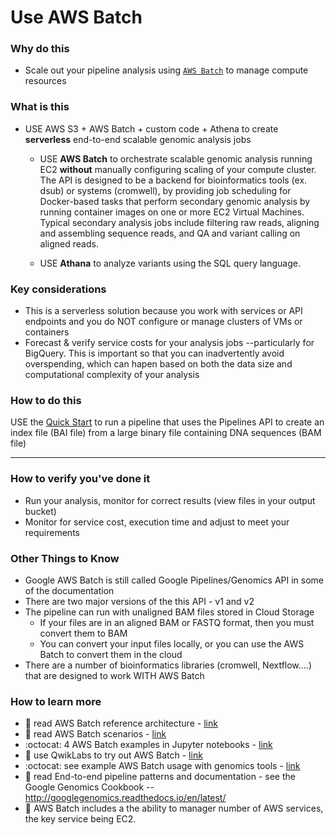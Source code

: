 # Use AWS Batch


### Why do this
 - Scale out your pipeline analysis using [`AWS Batch`](https://aws.amazon.com/batch/) to manage compute resources

### What is this
 - USE AWS S3 + AWS Batch + custom code + Athena to create **serverless** end-to-end scalable genomic analysis jobs

   - USE **AWS Batch** to orchestrate scalable genomic analysis running EC2 **without** manually configuring scaling of your compute cluster. The API is designed to be a backend for bioinformatics tools (ex. dsub) or systems (cromwell), by providing job scheduling for Docker-based tasks that perform secondary genomic analysis by running container images on one or more EC2 Virtual Machines. Typical secondary analysis jobs include filtering raw reads, aligning and assembling sequence reads, and QA and variant calling on aligned reads.

   - USE **Athana** to analyze variants using the SQL query language.

### Key considerations
 - This is a serverless solution because you work with services or API endpoints and you do NOT configure or manage clusters of VMs or containers
 - Forecast & verify service costs for your analysis jobs --particularly for BigQuery. This is important so that you can inadvertently avoid overspending, which can hapen based on both the data size and computational complexity of your analysis

### How to do this
 USE the [Quick Start](https://cloud.google.com/genomics/quickstart) to run a pipeline that uses the Pipelines API to create an index file (BAI file) from a large binary file containing DNA sequences (BAM file)

 -----


### How to verify you've done it
 - Run your analysis, monitor for correct results (view files in your output bucket)
 - Monitor for service cost, execution time and adjust to meet your requirements


### Other Things to Know
 - Google AWS Batch is still called Google Pipelines/Genomics API in some of the documentation
 - There are two major versions of the this API - v1 and v2
 - The pipeline can run with unaligned BAM files stored in Cloud Storage
    - If your files are in an aligned BAM or FASTQ format, then you must convert them to BAM
    - You can convert your input files locally, or you can use the AWS Batch to convert them in the cloud
 - There are a number of bioinformatics libraries (cromwell, Nextflow....) that are designed to work WITH AWS Batch

### How to learn more
 - 📘 read AWS Batch reference architecture - [link](https://cloud.google.com/solutions/genomic-data-processing-reference-architecture)
 - 📘 read AWS Batch scenarios - [link](https://cloud.google.com/genomics/docs/tutorials/)
 - :octocat: 4 AWS Batch examples in Jupyter notebooks - [link](https://github.com/googlegenomics/datalab-examples/tree/master/datalab/genomics)
 - 📘 use QwikLabs to try out AWS Batch - [link](https://www.qwiklabs.com/focuses/589?parent=catalog)
 - :octocat: see example AWS Batch usage with genomics tools - [link](https://github.com/googlegenomics/pipelines-api-examples)
 - 📘 read End-to-end pipeline patterns and documentation - see the Google Genomics Cookbook -- http://googlegenomics.readthedocs.io/en/latest/
 - 📘 AWS Batch includes a the ability to manager number of AWS services, the key service being EC2.  
